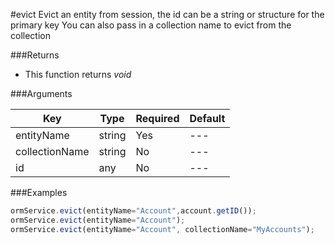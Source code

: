 #evict
Evict an entity from session, the id can be a string or structure for the primary key You can also pass in a collection name to evict from the collection

###Returns
* This function returns *void*

###Arguments

| Key | Type | Required | Default |
| --- | --- | --- | --- | 
| entityName  | string | Yes | --- |
| collectionName | string | No |---  |
| id | any | No | --- |  |

###Examples


```javascript
ormService.evict(entityName="Account",account.getID());
ormService.evict(entityName="Account");
ormService.evict(entityName="Account", collectionName="MyAccounts");
```
